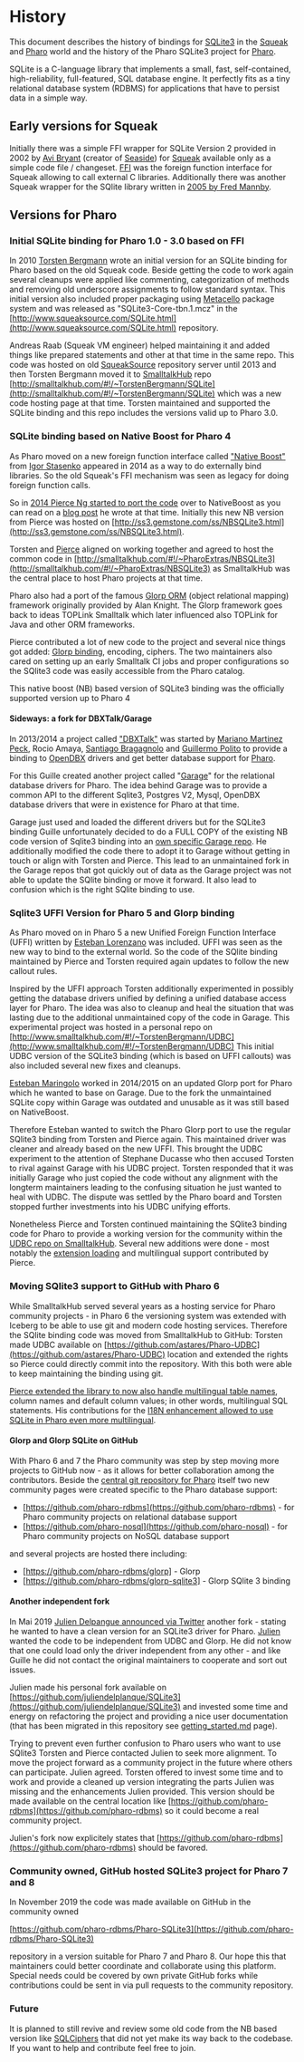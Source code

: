 # History

This document describes the history of bindings for [SQLite3](https://www.sqlite.org/) in the [Squeak](http://www.squeak.org) and [Pharo](http://www.pharo.org) world and the history of the Pharo SQLite3 project for [Pharo](http://www.pharo.org).

SQLite is a C-language library that implements a small, fast, self-contained, high-reliability, full-featured, SQL database engine. It perfectly fits as a tiny relational database system (RDBMS) for applications that have to persist data in a simple way.

## Early versions for Squeak

Initially there was a simple FFI wrapper for SQLite Version 2 provided in 2002 by [Avi Bryant](https://twitter.com/avibryant) (creator of [Seaside](http://www.seaside.st)) for [Squeak](http://www.squeak.org) available only as a simple code file / changeset. [FFI](http://wiki.squeak.org/squeak/1414) was the foreign function interface for Squeak allowing to call external C libraries. Additionally there was another Squeak wrapper for the SQlite library written in [2005 by Fred Mannby](http://map.squeak.org/package/b396aec0-e9cd-4e70-8746-eb38284f75af).

## Versions for Pharo

### Initial SQLite binding for Pharo 1.0 - 3.0 based on FFI

In 2010 [Torsten Bergmann](https://github.com/astares) wrote an initial version for an SQLite binding for Pharo based on the old Squeak code. Beside getting the code to work again several cleanups were applied like commenting, categorization of methods and removing old underscore assignments to follow standard syntax. This initial version also included proper packaging using [Metacello](https://wiki.squeak.org/squeak/6157) package system and was released as "SQLite3-Core-tbn.1.mcz" in the [http://www.squeaksource.com/SQLite.html](http://www.squeaksource.com/SQLite.html) repository.

Andreas Raab (Squeak VM engineer) helped maintaining it and added things like prepared statements and other at that time in the same repo. This code was hosted on old [SqueakSource](http://www.squeaksource.com) repository server until 2013 and then Torsten Bergmann moved it to [SmalltalkHub](http://www.smalltalkhub.com/) repo [http://smalltalkhub.com/#!/~TorstenBergmann/SQLite](http://smalltalkhub.com/#!/~TorstenBergmann/SQLite) which was a new code hosting page at that time. Torsten maintained and supported the SQLite binding and this repo includes the versions valid up to Pharo 3.0.

### SQLite binding based on Native Boost for Pharo 4

As Pharo moved on a new foreign function interface called ["Native Boost"](http://www.esug.org/wiki/pier/Conferences/2011/Schedule-And-Talks/Native-boost) from [Igor Stasenko](https://github.com/sig) appeared in 2014 as a way to do externally bind libraries. So the old Squeak's FFI mechanism was seen as legacy for doing foreign function calls.

So in [2014 Pierce Ng started to port the code](https://www.samadhiweb.com/blog/2014.03.01.nbsqlite3.html) over to NativeBoost as you can read on a [blog post](https://www.samadhiweb.com/blog/2014.03.01.nbsqlite3.html) he wrote at that time. Initially this new NB version from Pierce was hosted on [http://ss3.gemstone.com/ss/NBSQLite3.html](http://ss3.gemstone.com/ss/NBSQLite3.html).

Torsten and [Pierce](https://github.com/PierceNg) aligned on working together and agreed to host the common code in [http://smalltalkhub.com/#!/~PharoExtras/NBSQLite3](http://smalltalkhub.com/#!/~PharoExtras/NBSQLite3) as SmalltalkHub was the central place to host Pharo projects at that time.

Pharo also had a port of the famous [Glorp ORM](http://glorp.org/) (object relational mapping) framework originally provided by Alan Knight. The Glorp framework goes back to ideas TOPLink Smalltalk which later influenced also TOPLink for Java and other ORM frameworks.

Pierce contributed a lot of new code to the project and several nice things got added: [Glorp binding](https://www.samadhiweb.com/blog/2014.09.24.glorp.nbsqlite3.html), encoding, ciphers. The two maintainers also cared on setting up an early Smalltalk CI jobs and proper configurations so the SQlite3 code was easily accessible from the Pharo catalog.

This native boost (NB) based version of SQLite3 binding was the officially supported version up to Pharo 4

#### Sideways: a fork for DBXTalk/Garage 
In 2013/2014 a project called ["DBXTalk"](https://guillep.github.io/DBXTalk) was started by [Mariano Martinez Peck](https://github.com/marianopeck), Rocio Amaya, [Santiago Bragagnolo](https://github.com/sbragagnolo) and [Guillermo Polito](https://github.com/guillep) to provide a binding to [OpenDBX](https://www.linuxnetworks.de/doc/index.php/OpenDBX) drivers and get better database support for [Pharo](http://www.pharo.org). 

For this Guille created another project called "[Garage](https://guillep.github.io/DBXTalk/garage/)" for the relational database drivers for Pharo. The idea behind Garage was to provide a common API to the different Sqlite3, Postgres V2, Mysql, OpenDBX database drivers that were in existence for Pharo at that time. 

Garage just used and loaded the different drivers but for the SQLite3 binding Guille unfortunately decided to do a FULL COPY of the existing NB code version of Sqlite3 binding into an [own specific Garage repo](http://www.smalltalkhub.com/#!/~DBXTalk/Garage). He additionally modified the code there to adopt it to Garage without getting in touch or align with Torsten and Pierce. This lead to an unmaintained fork in the Garage repos that got quickly out of data as the Garage project was not able to update the SQlite binding or move it forward. It also lead to confusion which is the right SQlite binding to use.

### Sqlite3 UFFI Version for Pharo 5 and Glorp binding

As Pharo moved on in Pharo 5 a new Unified Foreign Function Interface (UFFI) written by [Esteban Lorenzano](https://github.com/estebanlm) was included. UFFI was seen as the new way to bind to the external world. So the code of the SQlite binding maintained by Pierce and Torsten required again updates to follow the new callout rules. 

Inspired by the UFFI approach Torsten additionally experimented in possibly getting the database drivers unified by defining a unified database access layer for Pharo. The idea was also to cleanup and heal the situation that was lasting due to the additional unmaintained copy of the code in Garage. This experimental project was hosted in a personal repo on  [http://www.smalltalkhub.com/#!/~TorstenBergmann/UDBC](http://www.smalltalkhub.com/#!/~TorstenBergmann/UDBC)
This initial UDBC version of the SQLite3 binding (which is based on UFFI callouts) was also included several new fixes and cleanups.

[Esteban Maringolo](https://github.com/eMaringolo) worked  in 2014/2015 on an updated Glorp port for Pharo which he wanted to base on Garage. Due to the fork the unmaintained SQLite copy within Garage was outdated and unusable as it was still based on NativeBoost.

Therefore Esteban wanted to switch the Pharo Glorp port to use the regular SQlite3 binding from Torsten and Pierce again. This maintained driver was cleaner and already based on the new UFFI. This brought the UDBC experiment to the attention of Stephane Ducasse who then accused Torsten to rival against Garage with his UDBC project. Torsten responded that it was initially Garage who just copied the code without any alignment with the longterm maintainers leading to the confusing situation he just wanted to heal with UDBC. The dispute was settled by the Pharo board and Torsten stopped further investments into his UDBC unifying efforts. 

Nonetheless Pierce and Torsten continued maintaining the SQlite3 binding code for Pharo to provide a working version for the community within the [UDBC repo on SmalltalkHub](http://www.smalltalkhub.com/#!/~TorstenBergmann/UDBC/). Several new additions were done - most notably the [extension loading](https://www.samadhiweb.com/blog/2018.03.04.sqlite.ext.html) and multilingual support contributed by Pierce.

### Moving SQlite3 support to GitHub with Pharo 6

While SmalltalkHub served several years as a hosting service for Pharo community projects - in Pharo 6 the versioning system was extended with Iceberg to be able to use git and modern code hosting services. Therefore the SQlite binding code was moved from SmalltalkHub to GitHub: Torsten made UDBC available on [https://github.com/astares/Pharo-UDBC](https://github.com/astares/Pharo-UDBC) location and extended the rights so Pierce could directly commit into the repository. With this both were able to keep maintaining the binding using git.

[Pierce extended the library to now also handle multilingual table names](https://lists.pharo.org/pipermail/pharo-users_lists.pharo.org/2019-March/042722.html), column names and default column values; in other words, multilingual SQL statements. His contributions for the [I18N enhancement allowed to use SQLite in Pharo even more multilingual](https://www.samadhiweb.com/blog/2019.03.02.multilingual.sqlite.html).

#### Glorp and Glorp SQLite on GitHub

With Pharo 6 and 7 the Pharo community was step by step moving more projects to GitHub now - as it allows for better collaboration among the contributors. Beside the [central git repository for Pharo](https://github.com/pharo-project) itself two new community pages were created specific to the Pharo database support:
- [https://github.com/pharo-rdbms](https://github.com/pharo-rdbms) - for Pharo community projects on relational database support
- [https://github.com/pharo-nosql](https://github.com/pharo-nosql) - for Pharo community projects on NoSQL database support

and several projects are hosted there including:

- [https://github.com/pharo-rdbms/glorp] - Glorp
- [https://github.com/pharo-rdbms/glorp-sqlite3] - Glorp SQlite 3 binding

#### Another independent fork

In Mai 2019 [Julien Delpangue announced via Twitter](https://twitter.com/juldelplanque/status/1132670416852537344) another fork - stating he wanted to have a clean version for an SQLite3 driver for Pharo. [Julien](https://github.com/juliendelplanque) wanted the code to be independent from UDBC and Glorp. He did not know that one could load only the driver independent from any other - and like Guille he did not contact the original maintainers to cooperate and sort out issues.  

Julien made his personal fork available on [https://github.com/juliendelplanque/SQLite3](https://github.com/juliendelplanque/SQLite3) and invested some time and energy on refactoring the project and providing a nice user documentation (that has been migrated in this repository see [getting_started.md](https://github.com/pharo-rdbms/Pharo-SQLite3/blob/master/doc/getting_started.md) page).

Trying to prevent even further confusion to Pharo users who want to use SQlite3 Torsten and Pierce contacted Julien to seek more alignment. To move the project forward as a community project in the future where others can participate. Julien agreed. Torsten offered to invest some time and to work and provide a cleaned up version integrating the parts Julien was missing and the enhancements Julien provided. This version should be made available on the central location like [https://github.com/pharo-rdbms](https://github.com/pharo-rdbms) so it could become a real community project.

Julien's fork now explicitely states that [https://github.com/pharo-rdbms](https://github.com/pharo-rdbms) should be favored.

### Community owned, GitHub hosted SQLite3 project for Pharo 7 and 8

In November 2019 the code was made available on GitHub in the community owned 

  [https://github.com/pharo-rdbms/Pharo-SQLite3](https://github.com/pharo-rdbms/Pharo-SQLite3)

repository in a version suitable for Pharo 7 and Pharo 8. Our hope this that maintainers could better coordinate and collaborate using this platform. Special needs could be covered by own private GitHub forks while contributions could be sent in via pull requests to the community repository.

### Future 

It is planned to still revive and review some old code from the NB based version like [SQLCiphers](https://www.samadhiweb.com/blog/2015.12.24.sqlcipher.html) that did not yet make its way back to the codebase. If you want to help and contribute feel free to join. 
